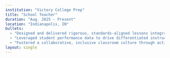 ```yaml
---
institution: "Victory College Prep"
title: "School Teacher"
duration: "Aug. 2025 - Present"
location: "Indianapolis, IN"
bullets:
  - "Designed and delivered rigorous, standards-aligned lessons integrating arts-infused instructional strategies, boosting student engagement and proficiency outcomes across diverse learning groups."
  - "Leveraged student performance data to drive differentiated instruction, resulting in measurable growth toward ambitious academic goals and demonstrable gains in state assessment metrics."
  - "Fostered a collaborative, inclusive classroom culture through active family engagement, advisory programming, and community partnerships that enhanced student support and retention."
layout: single
---
```

